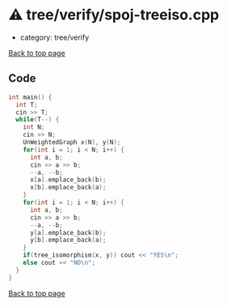 <!-- mathjax config similar to math.stackexchange -->
<script type="text/javascript" async
  src="https://cdnjs.cloudflare.com/ajax/libs/mathjax/2.7.5/MathJax.js?config=TeX-MML-AM_CHTML">
</script>
<script type="text/x-mathjax-config">
  MathJax.Hub.Config({
    TeX: { equationNumbers: { autoNumber: "AMS" }},
    tex2jax: {
      inlineMath: [ ['$','$'] ],
      processEscapes: true
    },
    "HTML-CSS": { matchFontHeight: false },
    displayAlign: "left",
    displayIndent: "2em"
  });
</script>

<script type="text/javascript" src="https://cdnjs.cloudflare.com/ajax/libs/jquery/3.4.1/jquery.min.js"></script>
<script src="https://cdn.jsdelivr.net/npm/jquery-balloon-js@1.1.2/jquery.balloon.min.js" integrity="sha256-ZEYs9VrgAeNuPvs15E39OsyOJaIkXEEt10fzxJ20+2I=" crossorigin="anonymous"></script>
<script type="text/javascript" src="../../../assets/js/copy-button.js"></script>
<link rel="stylesheet" href="../../../assets/css/copy-button.css" />


# :warning: tree/verify/spoj-treeiso.cpp
* category: tree/verify


[Back to top page](../../../index.html)



## Code
```cpp
int main() {
  int T;
  cin >> T;
  while(T--) {
    int N;
    cin >> N;
    UnWeightedGraph x(N), y(N);
    for(int i = 1; i < N; i++) {
      int a, b;
      cin >> a >> b;
      --a, --b;
      x[a].emplace_back(b);
      x[b].emplace_back(a);
    }
    for(int i = 1; i < N; i++) {
      int a, b;
      cin >> a >> b;
      --a, --b;
      y[a].emplace_back(b);
      y[b].emplace_back(a);
    }
    if(tree_isomorphism(x, y)) cout << "YES\n";
    else cout << "NO\n";
  }
}

```

[Back to top page](../../../index.html)

